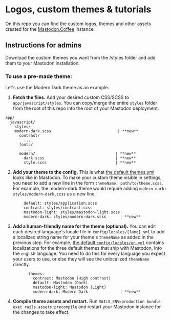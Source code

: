 # Logos, custom themes & tutorials

On this repo you can find the custom logos, themes and other assets created for the [Mastodon.Coffee](https://mastodon.coffee/) instance.

## Instructions for admins
Download the custom themes you want from the /styles folder and add them to your Mastodon installation.

### To use a pre-made theme:

Let's use the Modern Dark theme as an example.

1. **Fetch the files.** Add your desired custom CSS/SCSS to `app/javascript/styles`. You can copy/merge the entire `styles` folder from the root of this repo into the root of your Mastodon deployment.

```
app/
  javascript/
    styles/
    modern-dark.scss                             | **new**
      contrast/
        ...
      fonts/
        ...
      modern/                                   | **new**
        dark.scss                               | **new**
        style.scss                              | **new**
```


2. **Add your theme to the config.** This is what [the default themes.yml](https://github.com/tootsuite/mastodon/blob/master/config/themes.yml) looks like in Mastodon. To make your custom theme visible in settings, you need to add a new line in the form `themeName: path/to/theme.scss`. For example, the modern-dark theme would require adding `modern-dark: styles/modern-dark.scss` as a new line.

```
        default: styles/application.scss
        contrast: styles/contrast.scss
        mastodon-light: styles/mastodon-light.scss
        modern-dark: styles/modern-dark.scss      | **new**
```

3. **Add a human-friendly name for the theme (optional).** You can edit each desired language's locale file in `config/locales/[lang].yml` to add a localized string name for your theme's `themeName` as added in the previous step. For example, [the default `config/locales/en.yml`](https://github.com/tootsuite/mastodon/blob/041ff5fa9a45f7b8d1048a05a35611622b6f5fdb/config/locales/en.yml#L942-L945) contains localizations for the three default themes that ship with Mastodon, into the `en`glish language. You need to do this for every language you expect your users to use, or else they will see the unlocalized `themeName` directly.

```
          themes:
            contrast: Mastodon (High contrast)
            default: Mastodon (Dark)
            mastodon-light: Mastodon (Light)
            modern-dark: Modern Dark              | **new**
```

4. **Compile theme assets and restart.** Run `RAILS_ENV=production bundle exec rails assets:precompile` and restart your Mastodon instance for the changes to take effect.
